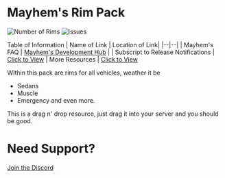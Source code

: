 # Mayhem's Rim Pack
![Number of Rims](https://img.shields.io/badge/Rim%20Count-510-critical?style=for-the-badge&logo=github) 
![Issues](https://img.shields.io/github/issues/MayhemStudios/MayhemRimsPack?style=for-the-badge&logo=github-critical)

Table of Information
| Name of Link | Location of Link|
|--|--|
| Mayhem's FAQ | [Mayhem's Development Hub](https://discord.gg/b9upz9NkwC) |
| Subscript to Release Notifications | [Click to View](https://discord.gg/b9upz9NkwC)
| More Resources | [Click to View](https://discord.gg/b9upz9NkwC)

WIthin this pack are rims for all vehicles, weather it be
- Sedans
- Muscle
- Emergency
and even more.

This is a drag n' drop resource, just drag it into your server and you should be good.

# Need Support?
[Join the Discord](https://discord.gg/b9upz9NkwC) 
